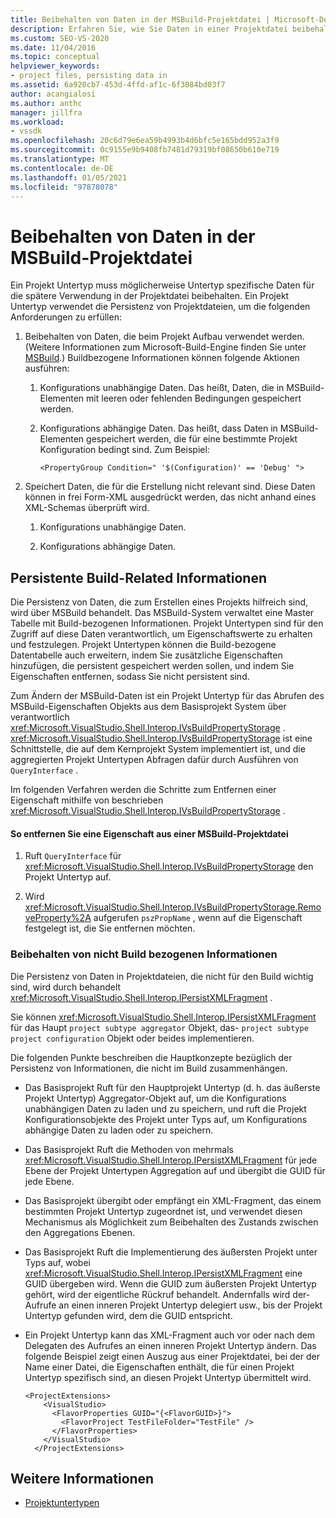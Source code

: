 ```yaml
---
title: Beibehalten von Daten in der MSBuild-Projektdatei | Microsoft-Dokumentation
description: Erfahren Sie, wie Sie Daten in einer Projektdatei beibehalten und ipersistxmlfragment verwenden, um die Daten in der Projektdatei über Projekt Untertyp-Aggregations Ebenen hinweg beizubehalten.
ms.custom: SEO-VS-2020
ms.date: 11/04/2016
ms.topic: conceptual
helpviewer_keywords:
- project files, persisting data in
ms.assetid: 6a920cb7-453d-4ffd-af1c-6f3084bd03f7
author: acangialosi
ms.author: anthc
manager: jillfra
ms.workload:
- vssdk
ms.openlocfilehash: 20c6d79e6ea59b4993b4d6bfc5e165bdd952a3f9
ms.sourcegitcommit: 0c9155e9b9408fb7481d79319bf08650b610e719
ms.translationtype: MT
ms.contentlocale: de-DE
ms.lasthandoff: 01/05/2021
ms.locfileid: "97878078"
---
```

# <a name="persisting-data-in-the-msbuild-project-file"></a>Beibehalten von Daten in der MSBuild-Projektdatei
Ein Projekt Untertyp muss möglicherweise Untertyp spezifische Daten für die spätere Verwendung in der Projektdatei beibehalten. Ein Projekt Untertyp verwendet die Persistenz von Projektdateien, um die folgenden Anforderungen zu erfüllen:

1. Beibehalten von Daten, die beim Projekt Aufbau verwendet werden. (Weitere Informationen zum Microsoft-Build-Engine finden Sie unter [MSBuild](../../msbuild/msbuild.md).) Buildbezogene Informationen können folgende Aktionen ausführen:

    1. Konfigurations unabhängige Daten. Das heißt, Daten, die in MSBuild-Elementen mit leeren oder fehlenden Bedingungen gespeichert werden.

    2. Konfigurations abhängige Daten. Das heißt, dass Daten in MSBuild-Elementen gespeichert werden, die für eine bestimmte Projekt Konfiguration bedingt sind. Zum Beispiel:

        ```
        <PropertyGroup Condition=" '$(Configuration)' == 'Debug' ">
        ```

2. Speichert Daten, die für die Erstellung nicht relevant sind. Diese Daten können in frei Form-XML ausgedrückt werden, das nicht anhand eines XML-Schemas überprüft wird.

    1. Konfigurations unabhängige Daten.

    2. Konfigurations abhängige Daten.

## <a name="persisting-build-related-information"></a>Persistente Build-Related Informationen
 Die Persistenz von Daten, die zum Erstellen eines Projekts hilfreich sind, wird über MSBuild behandelt. Das MSBuild-System verwaltet eine Master Tabelle mit Build-bezogenen Informationen. Projekt Untertypen sind für den Zugriff auf diese Daten verantwortlich, um Eigenschaftswerte zu erhalten und festzulegen. Projekt Untertypen können die Build-bezogene Datentabelle auch erweitern, indem Sie zusätzliche Eigenschaften hinzufügen, die persistent gespeichert werden sollen, und indem Sie Eigenschaften entfernen, sodass Sie nicht persistent sind.

 Zum Ändern der MSBuild-Daten ist ein Projekt Untertyp für das Abrufen des MSBuild-Eigenschaften Objekts aus dem Basisprojekt System über verantwortlich <xref:Microsoft.VisualStudio.Shell.Interop.IVsBuildPropertyStorage> . <xref:Microsoft.VisualStudio.Shell.Interop.IVsBuildPropertyStorage> ist eine Schnittstelle, die auf dem Kernprojekt System implementiert ist, und die aggregierten Projekt Untertypen Abfragen dafür durch Ausführen von `QueryInterface` .

 Im folgenden Verfahren werden die Schritte zum Entfernen einer Eigenschaft mithilfe von beschrieben <xref:Microsoft.VisualStudio.Shell.Interop.IVsBuildPropertyStorage> .

#### <a name="to-remove-a-property-from-an-msbuild-project-file"></a>So entfernen Sie eine Eigenschaft aus einer MSBuild-Projektdatei

1. Ruft `QueryInterface` für <xref:Microsoft.VisualStudio.Shell.Interop.IVsBuildPropertyStorage> den Projekt Untertyp auf.

2. Wird <xref:Microsoft.VisualStudio.Shell.Interop.IVsBuildPropertyStorage.RemoveProperty%2A> aufgerufen `pszPropName` , wenn auf die Eigenschaft festgelegt ist, die Sie entfernen möchten.

### <a name="persisting-non-build-related-information"></a>Beibehalten von nicht Build bezogenen Informationen
 Die Persistenz von Daten in Projektdateien, die nicht für den Build wichtig sind, wird durch behandelt <xref:Microsoft.VisualStudio.Shell.Interop.IPersistXMLFragment> .

 Sie können <xref:Microsoft.VisualStudio.Shell.Interop.IPersistXMLFragment> für das Haupt `project subtype aggregator` Objekt, das- `project subtype project configuration` Objekt oder beides implementieren.

 Die folgenden Punkte beschreiben die Hauptkonzepte bezüglich der Persistenz von Informationen, die nicht im Build zusammenhängen.

- Das Basisprojekt Ruft für den Hauptprojekt Untertyp (d. h. das äußerste Projekt Untertyp) Aggregator-Objekt auf, um die Konfigurations unabhängigen Daten zu laden und zu speichern, und ruft die Projekt Konfigurationsobjekte des Projekt unter Typs auf, um Konfigurations abhängige Daten zu laden oder zu speichern.

- Das Basisprojekt Ruft die Methoden von mehrmals <xref:Microsoft.VisualStudio.Shell.Interop.IPersistXMLFragment> für jede Ebene der Projekt Untertypen Aggregation auf und übergibt die GUID für jede Ebene.

- Das Basisprojekt übergibt oder empfängt ein XML-Fragment, das einem bestimmten Projekt Untertyp zugeordnet ist, und verwendet diesen Mechanismus als Möglichkeit zum Beibehalten des Zustands zwischen den Aggregations Ebenen.

- Das Basisprojekt Ruft die Implementierung des äußersten Projekt unter Typs auf, wobei <xref:Microsoft.VisualStudio.Shell.Interop.IPersistXMLFragment> eine GUID übergeben wird. Wenn die GUID zum äußersten Projekt Untertyp gehört, wird der eigentliche Rückruf behandelt. Andernfalls wird der-Aufrufe an einen inneren Projekt Untertyp delegiert usw., bis der Projekt Untertyp gefunden wird, dem die GUID entspricht.

- Ein Projekt Untertyp kann das XML-Fragment auch vor oder nach dem Delegaten des Aufrufes an einen inneren Projekt Untertyp ändern. Das folgende Beispiel zeigt einen Auszug aus einer Projektdatei, bei der der Name einer Datei, die Eigenschaften enthält, die für einen Projekt Untertyp spezifisch sind, an diesen Projekt Untertyp übermittelt wird.

    ```
    <ProjectExtensions>
        <VisualStudio>
          <FlavorProperties GUID="{<FlavorGUID>}">
            <FlavorProject TestFileFolder="TestFile" />
          </FlavorProperties>
        </VisualStudio>
      </ProjectExtensions>
    ```

## <a name="see-also"></a>Weitere Informationen
- [Projektuntertypen](../../extensibility/internals/project-subtypes.md)
